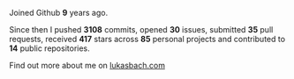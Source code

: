 Joined Github **9** years ago.

Since then I pushed **3108** commits, opened **30** issues, submitted **35** pull requests, received **417** stars across **85** personal projects and contributed to **14** public repositories.

Find out more about me on [lukasbach.com](https://lukasbach.com)
